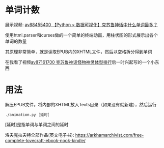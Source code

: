 # 单词计数
展示视频: [av88455400 【Python × 数据可视化】克苏鲁神话中什么单词最多？](https://www.bilibili.com/video/av88455400)

使用html.parser和curses做的一个简单的终端动画，用柱状图的形式展示出各个单词的数量

其原理非常简单，就是读取EPUB内的XHTML文件，然后以空格拆分得到单词

在我看了视频[av87161700 克苏鲁神话怪物神灵体型排行](https://www.bilibili.com/video/av87161700)后一时兴起写的一个小东西

# 用法
解压EPUB文件，将内部的XHTML放入Texts目录（如果没有就新建），然后运行
```shell
./animation.py [延时]
```
\[延时\]是指单词与单词之间的延时

洛夫克拉夫特全部作品(英文电子书): https://arkhamarchivist.com/free-complete-lovecraft-ebook-nook-kindle/
